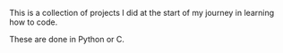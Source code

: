 This is a collection of projects I did at the start of my journey in learning how to code. 

These are done in Python or C.
